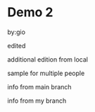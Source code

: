 # Demo 2

by:gio

edited

additional edition from local

sample for multiple people

info from main branch

info from my branch
